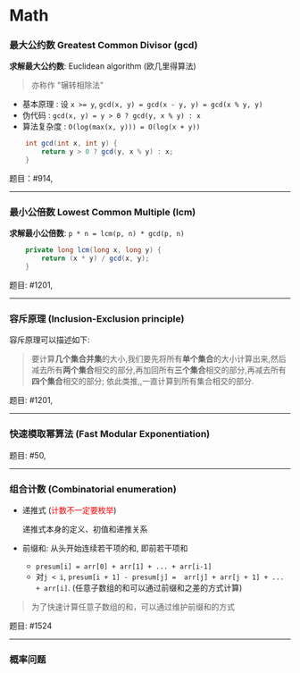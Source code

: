 # Math

### 最大公约数 Greatest Common Divisor (gcd) 

**求解最大公约数**: Euclidean algorithm (欧几里得算法)

> 亦称作 "辗转相除法"

* 基本原理 : 设 `x >= y`, `gcd(x, y) = gcd(x - y, y) = gcd(x % y, y)`
* 伪代码 : `gcd(x, y) = y > 0 ? gcd(y, x % y) : x`
* 算法复杂度 : `O(log(max(x, y))) = O(log(x + y))`

```java
    int gcd(int x, int y) {
        return y > 0 ? gcd(y, x % y) : x;
    }
```

题目：#914,

---

### 最小公倍数 Lowest Common Multiple (lcm)

**求解最小公倍数**: `p * n = lcm(p, n) * gcd(p, n)`

```java
    private long lcm(long x, long y) {
        return (x * y) / gcd(x, y);
    }
```

题目: #1201,

---

### 容斥原理 (Inclusion-Exclusion principle)

容斥原理可以描述如下:

> 要计算**几个集合并集**的大小,我们要先将所有**单个集合**的大小计算出来,然后减去所有**两个集合**相交的部分,再加回所有**三个集合**相交的部分,再减去所有**四个集合**相交的部分;
> 依此类推,,一直计算到所有集合相交的部分.

题目: #1201,

---

### 快速模取幂算法 (Fast Modular Exponentiation)

题目: #50,

---

### 组合计数 (Combinatorial enumeration)

* 递推式 (<font color=red>计数不一定要枚举</font>)

    递推式本身的定义、初值和递推关系

* 前缀和: 从头开始连续若干项的和, 即前若干项和

    * `presum[i] = arr[0] + arr[1] + ... + arr[i-1]`
    * 对`j < i`, `presum[i + 1] - presum[j] =  arr[j] + arr[j + 1] + ... + arr[i]`. (任意子数组的和可以通过前缀和之差的方式计算)

> 为了快速计算任意子数组的和，可以通过维护前缀和的方式

题目: #1524

---

### 概率问题